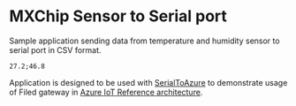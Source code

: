 # MXChip Sensor to Serial port

Sample application sending data from temperature and humidity sensor to serial port in CSV format.

```
27.2;46.8
```

Application is designed to be used with [SerialToAzure](https://github.com/bechynsky/SerialToAzure) to demonstrate usage of Filed gateway in [Azure IoT Reference architecture](http://download.microsoft.com/download/A/4/D/A4DAD253-BC21-41D3-B9D9-87D2AE6F0719/Microsoft_Azure_IoT_Reference_Architecture.pdf).

